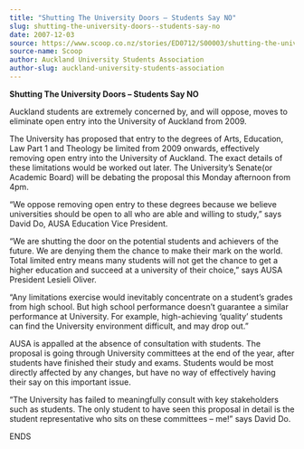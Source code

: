 ```yaml
---
title: "Shutting The University Doors – Students Say NO"
slug: shutting-the-university-doors--students-say-no
date: 2007-12-03
source: https://www.scoop.co.nz/stories/ED0712/S00003/shutting-the-university-doors-students-say-no.htm
source-name: Scoop
author: Auckland University Students Association
author-slug: auckland-university-students-association
---
```


<p><b> Shutting The University Doors – Students Say NO
</b></p>

<p>Auckland students are extremely concerned by, and
will oppose, moves to eliminate open entry into the
University of Auckland from 2009.</p>

<p>The University has
proposed that entry to the degrees of Arts, Education, Law
Part 1 and Theology be limited from 2009 onwards,
effectively removing open entry into the University of
Auckland. The exact details of these limitations would be
worked out later. The University’s Senate(or Academic
Board) will be debating the proposal this Monday afternoon
from 4pm.</p>

<p>“We oppose removing open entry to these
degrees because we believe universities should be open to
all who are able and willing to study,” says David Do,
AUSA Education Vice President.</p>

<p>“We are shutting the door
on the potential students and achievers of the future. We
are denying them the chance to make their mark on the world.
Total limited entry means many students will not get the
chance to get a higher education and succeed at a university
of their choice,” says AUSA President Lesieli Oliver.</p>

<p>“Any limitations exercise would inevitably concentrate
on a student’s grades from high school. But high school
performance doesn’t guarantee a similar performance at
University. For example, high-achieving ‘quality’
students can find the University environment difficult, and
may drop out.”</p>

<p>AUSA is appalled at the absence of
consultation with students. The proposal is going through
University committees at the end of the year, after students
have finished their study and exams. Students would be most
directly affected by any changes, but have no way of
effectively having their say on this important
issue.</p>

<p>“The University has failed to meaningfully
consult with key stakeholders such as students. The only
student to have seen this proposal in detail is the student
representative who sits on these committees – me!” says
David
Do.</p>

<p>ENDS<p>
         
